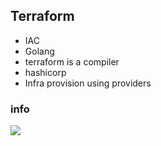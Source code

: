 ## Terraform 
- IAC 
- Golang 
- terraform is a compiler   
- hashicorp 
- Infra provision using providers

### info 

<img src="info.png">

